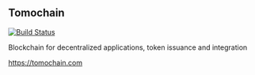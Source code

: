 ## Tomochain

[![Build Status](https://travis-ci.org/tomochain/tomochain.svg?branch=master)](https://travis-ci.org/tomochain/tomochain)

Blockchain for decentralized applications, token issuance and integration

https://tomochain.com
